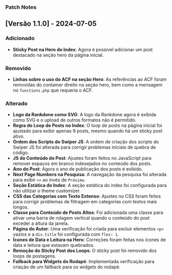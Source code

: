 ### Patch Notes

## [Versão 1.1.0] - 2024-07-05

### Adicionado

- **Sticky Post na Hero do Index**: Agora é possível adicionar um post destacado na seção hero da página inicial.

### Removido

- **Linhas sobre o uso do ACF na seção Hero**: As referências ao ACF foram removidas do container direito na seção hero, bem como a mensagem no `functions.php` que requeria o ACF.

### Alterado

- **Logo da Rankdone como SVG**: A logo da Rankdone agora é exibida como SVG e o upload de outros formatos não é permitido.
- **Regra do Loop de Posts no Index**: O loop de posts na página inicial foi ajustado para exibir apenas 9 posts, mesmo quando há um sticky post ativo.
- **Ordem dos Scripts do Swiper JS**: A ordem de criação dos scripts do Swiper JS foi alterada para corrigir problemas iniciais de quebra de código.
- **JS do Conteúdo do Post**: Ajustes foram feitos no JavaScript para remover espaços em branco indesejados no conteúdo dos posts.
- **Ano do Post**: Agora o ano de publicação dos posts é exibido.
- **Next Page Numbers na Pesquisa**: A navegação da pesquisa foi alterada para exibir `>>` ao invés de `Próximo`.
- **Seção Estática do Index**: A seção estática do index foi configurada para não utilizar o theme customizer.
- **CSS das Categorias com Texto Extenso**: Ajustes no CSS foram feitos para corrigir problemas de filtragem em categorias com textos mais longos.
- **Classe para Conteúdo de Posts Altos**: Foi adicionada uma classe para ativar uma barra de rolagem vertical quando o conteúdo do post exceder a altura da janela.
- **Página do Autor**: Uma verificação foi criada para excluir elementos `<p>` vazios e a `div.title` foi configurada com `flex: 1`.
- **Ícones de Data e Leitura na Hero**: Correções foram feitas nos ícones de data e leitura que estavam quebrados.
- **Remoção do Sticky Post dos Loops**: O sticky post foi removido dos loops de postagens.
- **Fallback para Widgets do Rodapé**: Implementada verificação para criação de um fallback para os widgets do rodapé.
